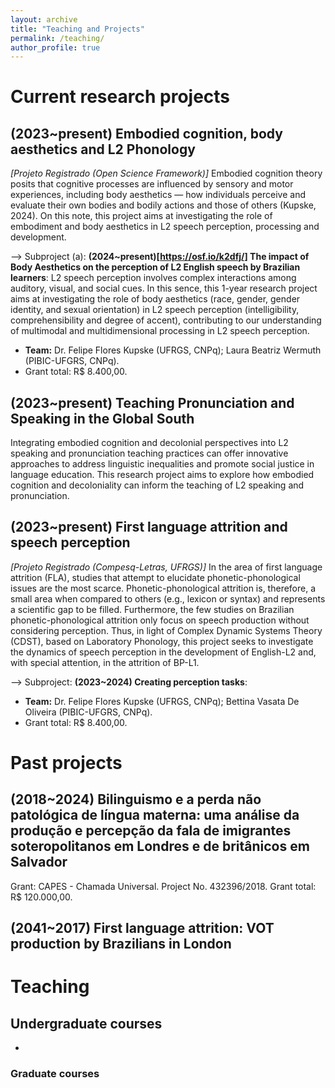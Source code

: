```yaml
---
layout: archive
title: "Teaching and Projects"
permalink: /teaching/
author_profile: true
---
```


# Current research projects
## (2023~present) Embodied cognition, body aesthetics and L2 Phonology
  
*[Projeto Registrado (Open Science Framework)]* Embodied cognition theory posits that cognitive processes are influenced by sensory and motor experiences, including body aesthetics — how individuals perceive and evaluate their own bodies and bodily actions and those of others (Kupske, 2024). On this note, this project aims at investigating the role of embodiment and body aesthetics in L2 speech perception, processing and development. 

--> Subproject (a): **(2024~present)[https://osf.io/k2dfj/] The impact of Body Aesthetics on the perception of L2 English speech by Brazilian learners**: L2 speech perception involves complex interactions among auditory, visual, and social cues. In this sence, this 1-year research project aims at investigating the role of body aesthetics (race, gender, gender identity, and sexual orientation) in L2 speech perception (intelligibility, comprehensibility and degree of accent), contributing to our understanding of multimodal and multidimensional processing in L2 speech perception. 
- **Team:** Dr. Felipe Flores Kupske (UFRGS, CNPq); Laura Beatriz Wermuth (PIBIC-UFGRS, CNPq).  
- Grant total: R$ 8.400,00.

## (2023~present) Teaching Pronunciation and Speaking in the Global South 

Integrating embodied cognition and decolonial perspectives into L2 speaking and pronunciation teaching practices can offer innovative approaches to address linguistic inequalities and promote social justice in language education. This research project aims to explore how embodied cognition and decoloniality can inform the teaching of L2 speaking and pronunciation.  

## (2023~present) First language attrition and speech perception

*[Projeto Registrado (Compesq-Letras, UFRGS)]* In the area of first ​​language attrition (FLA), studies that attempt to elucidate phonetic-phonological issues are the most scarce. Phonetic-phonological attrition is, therefore, a small area when compared to others (e.g., lexicon or syntax) and represents a scientific gap to be filled. Furthermore, the few studies on Brazilian phonetic-phonological attrition only focus on speech production without considering perception. Thus, in light of Complex Dynamic Systems Theory (CDST), based on Laboratory Phonology, this project seeks to investigate the dynamics of speech perception in the development of English-L2 and, with special attention, in the attrition of BP-L1.

--> Subproject: **(2023~2024) Creating perception tasks**: 
- **Team:** Dr. Felipe Flores Kupske (UFRGS, CNPq); Bettina Vasata De Oliveira (PIBIC-UFGRS, CNPq).  
- Grant total: R$ 8.400,00.

# Past projects

## (2018~2024) Bilinguismo e a perda não patológica de língua materna: uma análise da produção e percepção da fala de imigrantes soteropolitanos em Londres e de britânicos em Salvador
  
Grant: CAPES - Chamada Universal. Project No. 432396/2018. Grant total: R$ 120.000,00.

## (2041~2017) First language attrition: VOT production by Brazilians in London 

  
# Teaching
## Undergraduate courses
- 
### Graduate courses
